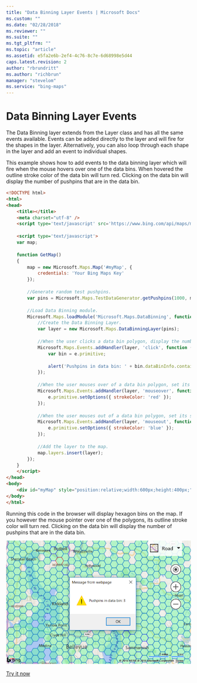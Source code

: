 ```yaml
---
title: "Data Binning Layer Events | Microsoft Docs"
ms.custom: ""
ms.date: "02/28/2018"
ms.reviewer: ""
ms.suite: ""
ms.tgt_pltfrm: ""
ms.topic: "article"
ms.assetid: e5fa2e6b-2ef4-4c76-8c7e-6d68998e5d44
caps.latest.revision: 2
author: "rbrundritt"
ms.author: "richbrun"
manager: "stevelom"
ms.service: "bing-maps"
---
```

# Data Binning Layer Events

The Data Binning layer extends from the Layer class and has all the same events available. Events can be added directly to the layer and will fire for the shapes in the layer. Alternatively, you can also loop through each shape in the layer and add an event to individual shapes.

This example shows how to add events to the data binning layer which will fire when the mouse hovers over one of the data bins. When hovered the outline stroke color of the data bin will turn red. Clicking on the data bin will display the number of pushpins that are in the data bin.

```html
<!DOCTYPE html>
<html>
<head>
    <title></title>
    <meta charset="utf-8" />
    <script type='text/javascript' src='https://www.bing.com/api/maps/mapcontrol?callback=GetMap' async defer></script>

    <script type='text/javascript'>
    var map;

    function GetMap()
    {
        map = new Microsoft.Maps.Map('#myMap', {
            credentials: 'Your Bing Maps Key'
        });

        //Generate random test pushpins. 
        var pins = Microsoft.Maps.TestDataGenerator.getPushpins(1000, map.getBounds());

        //Load Data Binning module.
        Microsoft.Maps.loadModule('Microsoft.Maps.DataBinning', function () {
            //Create the Data Binning Layer.
            var layer = new Microsoft.Maps.DataBinningLayer(pins);

            //When the user clicks a data bin polygon, display the number of pushpins in the data bin.
            Microsoft.Maps.Events.addHandler(layer, 'click', function (e) {
                var bin = e.primitive;

                alert('Pushpins in data bin: ' + bin.dataBinInfo.containedPushpins.length);
            });

            //When the user mouses over of a data bin polygon, set its stroke color to red.
            Microsoft.Maps.Events.addHandler(layer, 'mouseover', function (e) {
                e.primitive.setOptions({ strokeColor: 'red' });
            });

            //When the user mouses out of a data bin polygon, set its stroke color to blue.
            Microsoft.Maps.Events.addHandler(layer, 'mouseout', function (e) {
                e.primitive.setOptions({ strokeColor: 'blue' });
            });

            //Add the layer to the map.
            map.layers.insert(layer);
        });
    }
    </script>
</head>
<body>
    <div id="myMap" style="position:relative;width:600px;height:400px;"></div>
</body>
</html>
```

Running this code in the browser will display hexagon bins on the map. If you however the mouse pointer over one of the polygons, its outline stroke color will turn red. Clicking on the data bin will display the number of pushpins that are in the data bin.

![BMV8_DataBinning_Events](../../media/bmv8-databinning-events.png)
 
[Try it now](http://www.bing.com/api/maps/sdk/mapcontrol/isdk#basicBinningWithEvents+JS)
